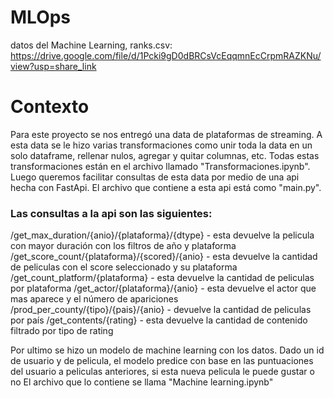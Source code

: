 # MLOps

datos del Machine Learning, ranks.csv: https://drive.google.com/file/d/1Pcki9gD0dBRCsVcEqqmnEcCrpmRAZKNu/view?usp=share_link

# Contexto
Para este proyecto se nos entregó una data de plataformas de streaming.
A esta data se le hizo varias transformaciones como unir toda la data en un solo dataframe, rellenar nulos, agregar y quitar columnas, etc. Todas estas transformaciones están en el archivo llamado "Transformaciones.ipynb".
Luego queremos facilitar consultas de esta data por medio de una api hecha con FastApi. El archivo que contiene a esta api está como "main.py".
### Las consultas a la api son las siguientes:
/get_max_duration/{anio}/{plataforma}/{dtype} - esta devuelve la pelicula con mayor duración con los filtros de año y plataforma
/get_score_count/{plataforma}/{scored}/{anio} - esta devuelve la cantidad de peliculas con el score seleccionado y su plataforma
/get_count_platform/{plataforma} - esta devuelve la cantidad de peliculas por plataforma
/get_actor/{plataforma}/{anio} - esta devuelve el actor que mas aparece y el número de apariciones 
/prod_per_county/{tipo}/{pais}/{anio} - devuelve la cantidad de peliculas por país 
/get_contents/{rating} - esta devuelve la cantidad de contenido filtrado por tipo de rating

Por ultimo se hizo un modelo de machine learning con los datos.
Dado un id de usuario y de pelicula, el modelo predice con base en las puntuaciones del usuario a peliculas anteriores, si esta nueva pelicula le puede gustar o no
El archivo que lo contiene se llama "Machine learning.ipynb"
